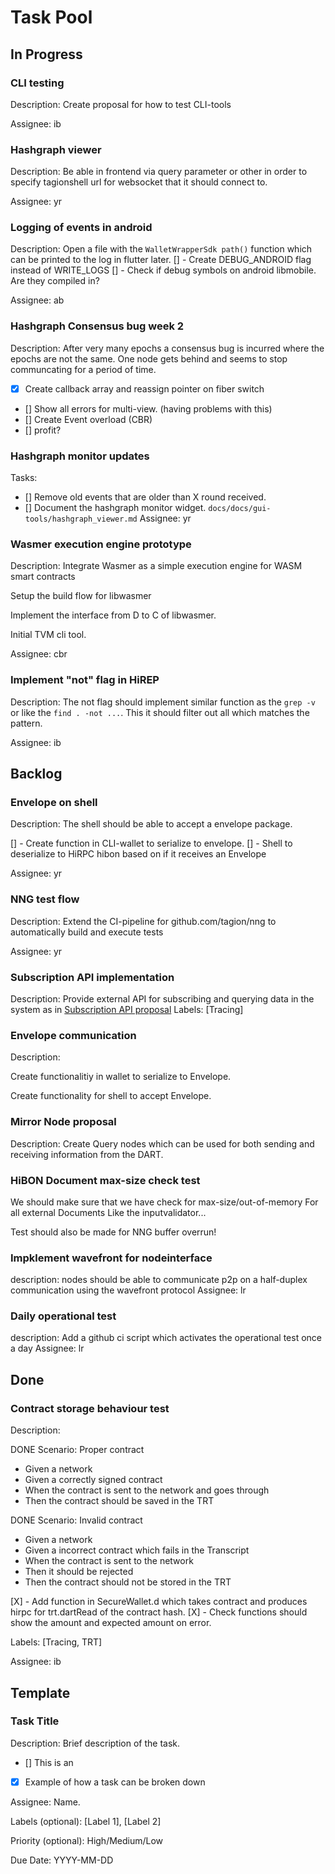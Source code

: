 # Task Pool

## In Progress

### CLI testing
Description: Create proposal for how to test CLI-tools

Assignee: ib


### Hashgraph viewer
Description: Be able in frontend via query parameter or other in order to specify tagionshell url for websocket that it should connect to.

Assignee: yr

### Logging of events in android
Description: Open a file with the `WalletWrapperSdk path()` function which can be printed to the log in flutter later.
[] - Create DEBUG_ANDROID flag instead of WRITE_LOGS
[] - Check if debug symbols on android libmobile. Are they compiled in?

Assignee: ab

### Hashgraph Consensus bug week 2
Description: After very many epochs a consensus bug is incurred where the epochs are not the same. One node gets behind and seems to stop communcating for a period of time.

- [X] Create callback array and reassign pointer on fiber switch
- [] Show all errors for multi-view. (having problems with this)
- [] Create Event overload (CBR)
- [] profit?

### Hashgraph monitor updates
Tasks: 
- [] Remove old events that are older than X round received. 
- [] Document the hashgraph monitor widget. `docs/docs/gui-tools/hashgraph_viewer.md` 
Assignee: yr

### Wasmer execution engine prototype
Description: Integrate Wasmer as a simple execution engine for WASM smart contracts

Setup the build flow for libwasmer

Implement the interface from D to C of libwasmer.

Initial TVM cli tool.

Assignee: cbr

### Implement "not" flag in HiREP

Description:
The not flag should implement similar function as the `grep -v` or like the `find . -not ...`.
This it should filter out all which matches the pattern.

Assignee: ib



## Backlog

### Envelope on shell
Description: The shell should be able to accept a envelope package.

[] - Create function in CLI-wallet to serialize to envelope.
[] - Shell to deserialize to HiRPC hibon based on if it receives an Envelope

Assignee: yr

### NNG test flow
Description: Extend the CI-pipeline for github.com/tagion/nng to automatically build and execute tests

Assignee: yr

### Subscription API implementation
Description: Provide external API for subscribing and querying data in the system as in [Subscription API proposal](https://docs.tagion.org/tips/3)
Labels: [Tracing]

### Envelope communication
Description: 

Create functionalitiy in wallet to serialize to Envelope.

Create functionality for shell to accept Envelope.

### Mirror Node proposal
Description: Create Query nodes which can be used for both sending and receiving information from the DART.


### HiBON Document max-size check test 
We should make sure that we have check for max-size/out-of-memory
For all external Documents
Like the inputvalidator...

Test should also be made for NNG buffer overrun!

### Impklement wavefront for nodeinterface
description: nodes should be able to communicate p2p on a half-duplex communication using the wavefront protocol
Assignee: lr

### Daily operational test
description: Add a github ci script which activates the operational test once a day
Assignee: lr

## Done

### Contract storage behaviour test
Description: 

DONE
Scenario: Proper contract
* Given a network
* Given a correctly signed contract
* When the contract is sent to the network and goes through
* Then the contract should be saved in the TRT 

DONE
Scenario: Invalid contract
* Given a network
* Given a incorrect contract which fails in the Transcript
* When the contract is sent to the network 
* Then it should be rejected
* Then the contract should not be stored in the TRT

[X] - Add function in SecureWallet.d which takes contract and produces hirpc for trt.dartRead of the contract hash.
[X] - Check functions should show the amount and expected amount on error.

Labels: [Tracing, TRT]

Assignee: ib

## Template
### Task Title
Description: Brief description of the task.
- [] This is an
- [X] Example of how a task can be broken down


Assignee: Name.

Labels (optional): [Label 1], [Label 2]

Priority (optional): High/Medium/Low

Due Date: YYYY-MM-DD

